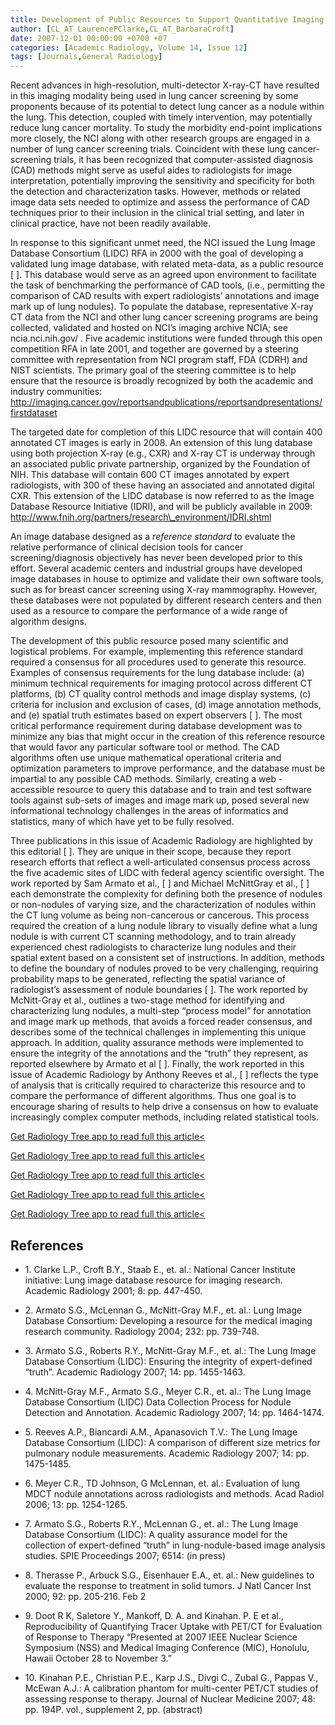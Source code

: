 ```yaml
---
title: Development of Public Resources to Support Quantitative Imaging Methods in Cancer
author: [CL_AT_LaurencePClarke,CL_AT_BarbaraCroft]
date: 2007-12-01 00:00:00 +0700 +07
categories: [Academic Radiology, Volume 14, Issue 12]
tags: [Journals,General Radiology]
---
```

Recent advances in high-resolution, multi-detector X-ray-CT have resulted in this imaging modality being used in lung cancer screening by some proponents because of its potential to detect lung cancer as a nodule within the lung. This detection, coupled with timely intervention, may potentially reduce lung cancer mortality. To study the morbidity end-point implications more closely, the NCI along with other research groups are engaged in a number of lung cancer screening trials. Coincident with these lung cancer-screening trials, it has been recognized that computer-assisted diagnosis (CAD) methods might serve as useful aides to radiologists for image interpretation, potentially improving the sensitivity and specificity for both the detection and characterization tasks. However, methods or related image data sets needed to optimize and assess the performance of CAD techniques prior to their inclusion in the clinical trial setting, and later in clinical practice, have not been readily available.

In response to this significant unmet need, the NCI issued the Lung Image Database Consortium (LIDC) RFA in 2000 with the goal of developing a validated lung image database, with related meta-data, as a public resource \[ \]. This database would serve as an agreed upon environment to facilitate the task of benchmarking the performance of CAD tools, (i.e., permitting the comparison of CAD results with expert radiologists’ annotations and image mark up of lung nodules). To populate the database, representative X-ray CT data from the NCI and other lung cancer screening programs are being collected, validated and hosted on NCI’s imaging archive NCIA; see  ncia.nci.nih.gov/ . Five academic institutions were funded through this open competition RFA in late 2001, and together are governed by a steering committee with representation from NCI program staff, FDA (CDRH) and NIST scientists. The primary goal of the steering committee is to help ensure that the resource is broadly recognized by both the academic and industry communities:  http://imaging.cancer.gov/reportsandpublications/reportsandpresentations/firstdataset

The targeted date for completion of this LIDC resource that will contain 400 annotated CT images is early in 2008. An extension of this lung database using both projection X-ray (e.g., CXR) and X-ray CT is underway through an associated public private partnership, organized by the Foundation of NIH. This database will contain 600 CT images annotated by expert radiologists, with 300 of these having an associated and annotated digital CXR. This extension of the LIDC database is now referred to as the Image Database Resource Initiative (IDRI), and will be publicly available in 2009:  http://www.fnih.org/partners/research\_environment/IDRI.shtml

An image database designed as a _reference standard_ to evaluate the relative performance of clinical decision tools for cancer screening/diagnosis objectively has never been developed prior to this effort. Several academic centers and industrial groups have developed image databases in house to optimize and validate their own software tools, such as for breast cancer screening using X-ray mammography. However, these databases were not populated by different research centers and then used as a resource to compare the performance of a wide range of algorithm designs.

The development of this public resource posed many scientific and logistical problems. For example, implementing this reference standard required a consensus for all procedures used to generate this resource. Examples of consensus requirements for the lung database include: (a) minimum technical requirements for imaging protocol across different CT platforms, (b) CT quality control methods and image display systems, (c) criteria for inclusion and exclusion of cases, (d) image annotation methods, and (e) spatial truth estimates based on expert observers \[ \]. The most critical performance requirement during database development was to minimize any bias that might occur in the creation of this reference resource that would favor any particular software tool or method. The CAD algorithms often use unique mathematical operational criteria and optimization parameters to improve performance, and the database must be impartial to any possible CAD methods. Similarly, creating a web -accessible resource to query this database and to train and test software tools against sub-sets of images and image mark up, posed several new informational technology challenges in the areas of informatics and statistics, many of which have yet to be fully resolved.

Three publications in this issue of Academic Radiology are highlighted by this editorial \[ \]. They are unique in their scope, because they report research efforts that reflect a well-articulated consensus process across the five academic sites of LIDC with federal agency scientific oversight. The work reported by Sam Armato et al., \[ \] and Michael McNittGray et al., \[ \] each demonstrate the complexity for defining both the presence of nodules or non-nodules of varying size, and the characterization of nodules within the CT lung volume as being non-cancerous or cancerous. This process required the creation of a lung nodule library to visually define what a lung nodule is with current CT scanning methodology, and to train already experienced chest radiologists to characterize lung nodules and their spatial extent based on a consistent set of instructions. In addition, methods to define the boundary of nodules proved to be very challenging, requiring probability maps to be generated, reflecting the spatial variance of radiologist’s assessment of nodule boundaries \[ \]. The work reported by McNitt-Gray et al., outlines a two-stage method for identifying and characterizing lung nodules, a multi-step “process model” for annotation and image mark up methods, that avoids a forced reader consensus, and describes some of the technical challenges in implementing this unique approach. In addition, quality assurance methods were implemented to ensure the integrity of the annotations and the “truth” they represent, as reported elsewhere by Armato et al \[ \]. Finally, the work reported in this issue of Academic Radiology by Anthony Reeves et al., \[ \] reflects the type of analysis that is critically required to characterize this resource and to compare the performance of different algorithms. Thus one goal is to encourage sharing of results to help drive a consensus on how to evaluate increasingly complex computer methods, including related statistical tools.

[Get Radiology Tree app to read full this article<](https://clinicalpub.com/app)

[Get Radiology Tree app to read full this article<](https://clinicalpub.com/app)

[Get Radiology Tree app to read full this article<](https://clinicalpub.com/app)

[Get Radiology Tree app to read full this article<](https://clinicalpub.com/app)

[Get Radiology Tree app to read full this article<](https://clinicalpub.com/app)

## References

- 1\. Clarke L.P., Croft B.Y., Staab E., et. al.: National Cancer Institute initiative: Lung image database resource for imaging research. Academic Radiology 2001; 8: pp. 447-450.


- 2\. Armato S.G., McLennan G., McNitt-Gray M.F., et. al.: Lung Image Database Consortium: Developing a resource for the medical imaging research community. Radiology 2004; 232: pp. 739-748.


- 3\. Armato S.G., Roberts R.Y., McNitt-Gray M.F., et. al.: The Lung Image Database Consortium (LIDC): Ensuring the integrity of expert-defined “truth”. Academic Radiology 2007; 14: pp. 1455-1463.


- 4\. McNitt-Gray M.F., Armato S.G., Meyer C.R., et. al.: The Lung Image Database Consortium (LIDC) Data Collection Process for Nodule Detection and Annotation. Academic Radiology 2007; 14: pp. 1464-1474.


- 5\. Reeves A.P., Biancardi A.M., Apanasovich T.V.: The Lung Image Database Consortium (LIDC): A comparison of different size metrics for pulmonary nodule measurements. Academic Radiology 2007; 14: pp. 1475-1485.


- 6\. Meyer C.R., TD Johnson, G McLennan, et. al.: Evaluation of lung MDCT nodule annotations across radiologists and methods. Acad Radiol 2006; 13: pp. 1254-1265.


- 7\. Armato S.G., Roberts R.Y., McLennan G., et. al.: The Lung Image Database Consortium (LIDC): A quality assurance model for the collection of expert-defined “truth” in lung-nodule-based image analysis studies. SPIE Proceedings 2007; 6514: (in press)


- 8\. Therasse P., Arbuck S.G., Eisenhauer E.A., et. al.: New guidelines to evaluate the response to treatment in solid tumors. J Natl Cancer Inst 2000; 92: pp. 205-216. Feb 2


- 9\.  Doot R K, Saletore Y., Mankoff, D. A. and Kinahan. P. E et al., Reproducibility of Quantifying Tracer Uptake with PET/CT for Evaluation of Response to Therapy “Presented at 2007 IEEE Nuclear Science Symposium (NSS) and Medical Imaging Conference (MIC), Honolulu, Hawaii October 28 to November 3.”


- 10\. Kinahan P.E., Christian P.E., Karp J.S., Divgi C., Zubal G., Pappas V., McEwan A.J.: A calibration phantom for multi-center PET/CT studies of assessing response to therapy. Journal of Nuclear Medicine 2007; 48: pp. 194P. vol., supplement 2, pp. (abstract)